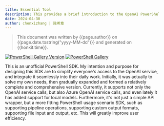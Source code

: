 ```yaml
---
title: Essential Tool
description: This provides a brief introduction to the OpenAI PowerShell SDK. It also explains why I developed this SDK, typical application scenarios, etc.
date: 2024-04-30
author: chenxizhang | 陈希章
---
```


> This document was written by {{page.author}} on {{page.date.tostring("yyyy-MM-dd")}} and generated on {{honkit.time}}.

[![PowerShell Gallery Version](https://img.shields.io/powershellgallery/v/code365scripts.openai?label=code365scripts.openai)](https://www.powershellgallery.com/packages/code365scripts.openai) [![PowerShell Gallery](https://img.shields.io/powershellgallery/dt/code365scripts.openai)](https://www.powershellgallery.com/packages/code365scripts.openai)


This is an unofficial PowerShell SDK. My intention and purpose for designing this SDK are to simplify everyone's access to the OpenAI service, and integrate it seamlessly into their daily work. Initially, it was actually to solve my own needs, then gradually expanded and formed a relatively complete and comprehensive version. Currently, it supports not only the OpenAI service calls, but also Azure OpenAI service calls, and even lately it has added support for local models. Furthermore, it's not just a simple API wrapper, but a more fitting PowerShell usage scenario SDK, such as supporting pipeline operations, supporting custom output formats, supporting file input and output, etc. This will greatly improve user efficiency.

